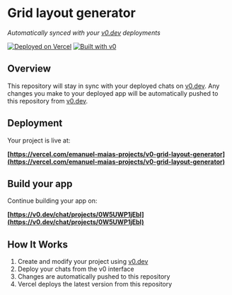 # Grid layout generator

*Automatically synced with your [v0.dev](https://v0.dev) deployments*

[![Deployed on Vercel](https://img.shields.io/badge/Deployed%20on-Vercel-black?style=for-the-badge&logo=vercel)](https://vercel.com/emanuel-maias-projects/v0-grid-layout-generator)
[![Built with v0](https://img.shields.io/badge/Built%20with-v0.dev-black?style=for-the-badge)](https://v0.dev/chat/projects/0W5UWP1jEbl)

## Overview

This repository will stay in sync with your deployed chats on [v0.dev](https://v0.dev).
Any changes you make to your deployed app will be automatically pushed to this repository from [v0.dev](https://v0.dev).

## Deployment

Your project is live at:

**[https://vercel.com/emanuel-maias-projects/v0-grid-layout-generator](https://vercel.com/emanuel-maias-projects/v0-grid-layout-generator)**

## Build your app

Continue building your app on:

**[https://v0.dev/chat/projects/0W5UWP1jEbl](https://v0.dev/chat/projects/0W5UWP1jEbl)**

## How It Works

1. Create and modify your project using [v0.dev](https://v0.dev)
2. Deploy your chats from the v0 interface
3. Changes are automatically pushed to this repository
4. Vercel deploys the latest version from this repository